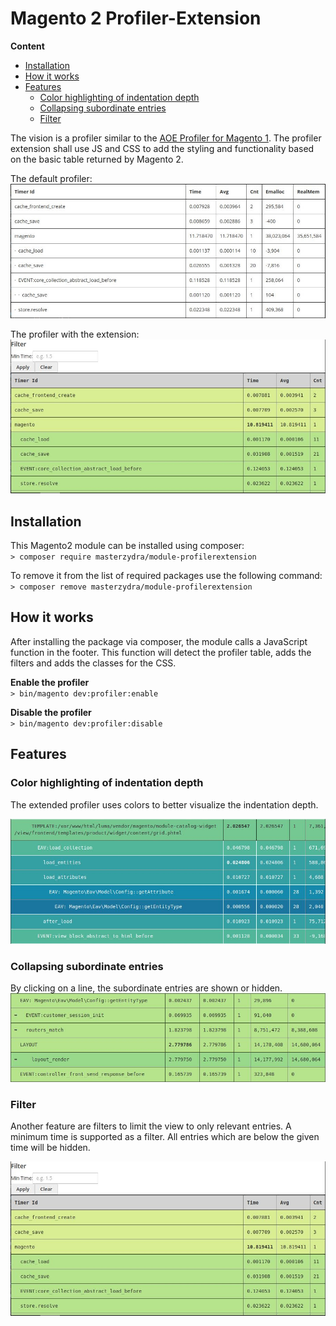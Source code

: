 # Magento 2 Profiler-Extension
**Content**  
- [Installation](#installation)
- [How it works](#how-it-works)
- [Features](#features)
  - [Color highlighting of indentation depth](#color-highlighting-of-indentation-depth)
  - [Collapsing subordinate entries](#collapsing-subordinate-entries)
  - [Filter](#filter)

The vision is a profiler similar to the [AOE Profiler for Magento 1](https://github.com/AOEpeople/Aoe_Profiler). The profiler extension shall use JS and CSS to add the styling and functionality based on the basic table returned by Magento 2.

The default profiler:
![](/doc/img/plainProfiler.jpeg)

The profiler with the extension:
![](/doc/img/extProfiler.jpeg)

## Installation
This Magento2 module can be installed using composer:  
`> composer require masterzydra/module-profilerextension`

To remove it from the list of required packages use the following command:  
`> composer remove masterzydra/module-profilerextension`

## How it works
After installing the package via composer, the module calls a JavaScript function in the footer. This function will detect the profiler table, adds the filters and adds the classes for the CSS.

**Enable the profiler**  
`> bin/magento dev:profiler:enable`

**Disable the profiler**  
`> bin/magento dev:profiler:disable`

## Features
### Color highlighting of indentation depth
The extended profiler uses colors to better visualize the indentation depth.

![](/doc/img/extProfiler_color.jpeg)

### Collapsing subordinate entries
By clicking on a line, the subordinate entries are shown or hidden.
![](/doc/img/extProfiler_collapsed.jpg)

### Filter
Another feature are filters to limit the view to only relevant entries.
A minimum time is supported as a filter. All entries which are below the given time will be hidden.

![](/doc/img/extProfiler.jpeg)
